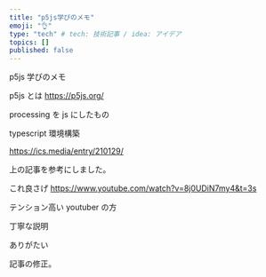 ```yaml
---
title: "p5js学びのメモ"
emoji: "👌"
type: "tech" # tech: 技術記事 / idea: アイデア
topics: []
published: false
---
```


p5js 学びのメモ

p5js とは
https://p5js.org/

processing を js にしたもの

typescript 環境構築

https://ics.media/entry/210129/

上の記事を参考にしました。

これ良さげ
https://www.youtube.com/watch?v=8j0UDiN7my4&t=3s

テンション高い youtuber の方

丁寧な説明

ありがたい

記事の修正。
